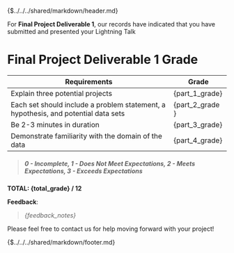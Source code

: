 {$../../../shared/markdown/header.md}

For **Final Project Deliverable 1**, our records have indicated that you have submitted and presented your Lightning Talk

# Final Project Deliverable 1 Grade

| Requirements | Grade |
|---|---|
| Explain three potential projects | {part_1_grade} | 
| Each set should include a problem statement, a hypothesis, and potential data sets | {part_2_grade }| 
| Be 2-3 minutes in duration | {part_3_grade} | 
| Demonstrate familiarity with the domain of the data | {part_4_grade}|

>##### *0 - Incomplete, 1 - Does Not Meet Expectations, 2 - Meets Expectations, 3 - Exceeds Expectations*

**TOTAL: {total_grade} / 12**

**Feedback**:  
> *{feedback_notes}*

Please feel free to contact us for help moving forward with your project!

{$../../../shared/markdown/footer.md}
